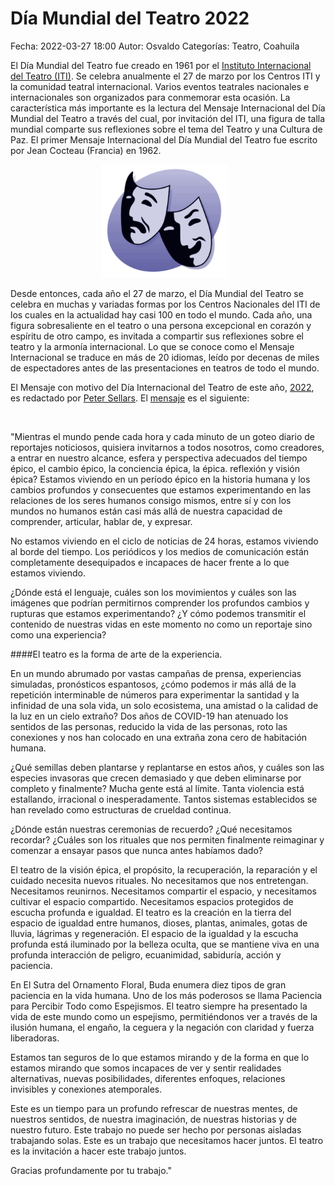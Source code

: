 Día Mundial del Teatro 2022
==================================

Fecha: 2022-03-27 18:00
Autor: Osvaldo
Categorías: Teatro, Coahuila

El Día Mundial del Teatro fue creado en 1961 por el [Instituto Internacional del Teatro (ITI)](http://www.world-theatre-day.org/). Se celebra anualmente el 27 de marzo por los Centros ITI y la comunidad teatral internacional. Varios eventos teatrales nacionales e internacionales son organizados para conmemorar esta ocasión. La característica más importante es la lectura del Mensaje Internacional del Día Mundial del Teatro a través del cual, por invitación del ITI, una figura de talla mundial comparte sus reflexiones sobre el tema del Teatro y una Cultura de Paz. El primer Mensaje Internacional del Día Mundial del Teatro fue escrito por Jean Cocteau (Francia) en 1962.

<!-- break -->

<center>
<img class="img-responsive" style="width:40%;height:auto;margin-right:12px;" src="2014-04-05-dia-mundial-del-teatro-2014/Teatro-Theatre.png" alt="Teatro" width="425" height="350">
</center>

Desde entonces, cada año el 27 de marzo, el Día Mundial del Teatro se celebra en muchas y variadas formas por los Centros Nacionales del ITI de los cuales en la actualidad hay casi 100 en todo el mundo. Cada año, una figura sobresaliente en el teatro o una persona excepcional en corazón y espíritu de otro campo, es invitada a compartir sus reflexiones sobre el teatro y la armonía internacional. Lo que se conoce como el Mensaje Internacional se traduce en más de 20 idiomas, leído por decenas de miles de espectadores antes de las presentaciones en teatros de todo el mundo.

El Mensaje con motivo del Día Internacional del Teatro de este año, [2022](https://www.world-theatre-day.org/peter_sellars.html), es redactado por [Peter Sellars](https://en.wikipedia.org/wiki/Peter_Sellars). El [mensaje](https://world-theatre-day.org/pdfs/WTD2022_EN_Message_PeterSELLARS.pdf) es el siguiente:

<br />

"Mientras el mundo pende cada hora y cada minuto de un goteo diario de reportajes noticiosos, quisiera invitarnos a todos nosotros, como creadores, a entrar en nuestro alcance, esfera y perspectiva adecuados del tiempo épico, el cambio épico, la conciencia épica, la épica. reflexión y visión épica? Estamos viviendo en un período épico en la historia humana y los cambios profundos y consecuentes que estamos experimentando en las relaciones de los seres humanos consigo mismos, entre sí y con los mundos no humanos están casi más allá de nuestra capacidad de comprender, articular, hablar de, y expresar.

No estamos viviendo en el ciclo de noticias de 24 horas, estamos viviendo al borde del tiempo. Los periódicos y los medios de comunicación están completamente desequipados e incapaces de hacer frente a lo que estamos viviendo.

¿Dónde está el lenguaje, cuáles son los movimientos y cuáles son las imágenes que podrían permitirnos comprender los profundos cambios y rupturas que estamos experimentando? ¿Y cómo podemos transmitir el contenido de nuestras vidas en este momento no como un reportaje sino como una experiencia?

####El teatro es la forma de arte de la experiencia.

En un mundo abrumado por vastas campañas de prensa, experiencias simuladas, pronósticos espantosos, ¿cómo podemos ir más allá de la repetición interminable de números para experimentar la santidad y la infinidad de una sola vida, un solo ecosistema, una amistad o la calidad de la luz en un cielo extraño? Dos años de COVID-19 han atenuado los sentidos de las personas, reducido la vida de las personas, roto las conexiones y nos han colocado en una extraña zona cero de habitación humana.

¿Qué semillas deben plantarse y replantarse en estos años, y cuáles son las especies invasoras que crecen demasiado y que deben eliminarse por completo y finalmente? Mucha gente está al límite. Tanta violencia está estallando, irracional o inesperadamente. Tantos sistemas establecidos se han revelado como estructuras de crueldad continua.

¿Dónde están nuestras ceremonias de recuerdo? ¿Qué necesitamos recordar? ¿Cuáles son los rituales que nos permiten finalmente reimaginar y comenzar a ensayar pasos que nunca antes habíamos dado?

El teatro de la visión épica, el propósito, la recuperación, la reparación y el cuidado necesita nuevos rituales. No necesitamos que nos entretengan. Necesitamos reunirnos. Necesitamos compartir el espacio, y necesitamos cultivar el espacio compartido. Necesitamos espacios protegidos de escucha profunda e igualdad. El teatro es la creación en la tierra del espacio de igualdad entre humanos, dioses, plantas, animales, gotas de lluvia, lágrimas y regeneración. El espacio de la igualdad y la escucha profunda está iluminado por la belleza oculta, que se mantiene viva en una profunda interacción de peligro, ecuanimidad, sabiduría, acción y paciencia.

En El Sutra del Ornamento Floral, Buda enumera diez tipos de gran paciencia en la vida humana. Uno de los más poderosos se llama Paciencia para Percibir Todo como Espejismos. El teatro siempre ha presentado la vida de este mundo como un espejismo, permitiéndonos ver a través de la ilusión humana, el engaño, la ceguera y la negación con claridad y fuerza liberadoras.

Estamos tan seguros de lo que estamos mirando y de la forma en que lo estamos mirando que somos incapaces de ver y sentir realidades alternativas, nuevas posibilidades, diferentes enfoques, relaciones invisibles y conexiones atemporales.

Este es un tiempo para un profundo refrescar de nuestras mentes, de nuestros sentidos, de nuestra imaginación, de nuestras historias y de nuestro futuro. Este trabajo no puede ser hecho por personas aisladas trabajando solas. Este es un trabajo que necesitamos hacer juntos. El teatro es la invitación a hacer este trabajo juntos.

Gracias profundamente por tu trabajo."

